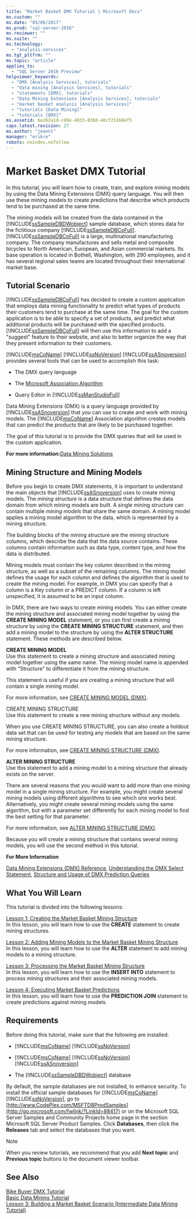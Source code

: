 ```yaml
---
title: "Market Basket DMX Tutorial | Microsoft Docs"
ms.custom: ""
ms.date: "03/06/2017"
ms.prod: "sql-server-2016"
ms.reviewer: ""
ms.suite: ""
ms.technology: 
  - "analysis-services"
ms.tgt_pltfrm: ""
ms.topic: "article"
applies_to: 
  - "SQL Server 2016 Preview"
helpviewer_keywords: 
  - "DMX [Analysis Services], tutorials"
  - "data mining [Analysis Services], tutorials"
  - "statements [DMX], tutorials"
  - "Data Mining Extensions [Analysis Services], tutorials"
  - "market basket analysis [Analysis Services]"
  - "tutorials [Data Mining]"
  - "tutorials [DMX]"
ms.assetid: 6e262a1d-c89e-4033-8368-46cf25168ef5
caps.latest.revision: 27
ms.author: "jeannt"
manager: "erikre"
robots: noindex,nofollow
---
```

# Market Basket DMX Tutorial
In this tutorial, you will learn how to create, train, and explore mining models by using the Data Mining Extensions (DMX) query language. You will then use these mining models to create predictions that describe which products tend to be purchased at the same time.  
  
The mining models will be created from the data contained in the [!INCLUDE[ssSampleDBDWobject](../a9notintoc/includes/sssampledbdwobject-md.md)] sample database, which stores data for the fictitious company [!INCLUDE[ssSampleDBCoFull](../a9notintoc/includes/sssampledbcofull-md.md)]. [!INCLUDE[ssSampleDBCoFull](../a9notintoc/includes/sssampledbcofull-md.md)] is a large, multinational manufacturing company. The company manufactures and sells metal and composite bicycles to North American, European, and Asian commercial markets. Its base operation is located in Bothell, Washington, with 290 employees, and it has several regional sales teams are located throughout their international market base.  
  
## Tutorial Scenario  
[!INCLUDE[ssSampleDBCoFull](../a9notintoc/includes/sssampledbcofull-md.md)] has decided to create a custom application that employs data mining functionality to predict what types of products their customers tend to purchase at the same time. The goal for the custom application is to be able to specify a set of products, and predict what additional products will be purchased with the specified products. [!INCLUDE[ssSampleDBCoFull](../a9notintoc/includes/sssampledbcofull-md.md)] will then use this information to add a "suggest" feature to their website, and also to better organize the way that they present information to their customers.  
  
[!INCLUDE[msCoName](../a9notintoc/includes/msconame-md.md)] [!INCLUDE[ssNoVersion](../a9notintoc/includes/ssnoversion-md.md)] [!INCLUDE[ssASnoversion](../a9notintoc/includes/ssasnoversion-md.md)] provides several tools that can be used to accomplish this task:  
  
-   The DMX query language  
  
-   The [Microsoft Association Algorithm](../analysis-services/data-mining/microsoft-association-algorithm.md)  
  
-   Query Editor in [!INCLUDE[ssManStudioFull](../a9notintoc/includes/ssmanstudiofull-md.md)]  
  
Data Mining Extensions (DMX) is a query language provided by [!INCLUDE[ssASnoversion](../a9notintoc/includes/ssasnoversion-md.md)] that you can use to create and work with mining models. The [!INCLUDE[msCoName](../a9notintoc/includes/msconame-md.md)] Association algorithm creates models that can predict the products that are likely to be purchased together.  
  
The goal of this tutorial is to provide the DMX queries that will be used in the custom application.  
  
**For more information:**[Data Mining Solutions](../analysis-services/data-mining/data-mining-solutions.md)  
  
## Mining Structure and Mining Models  
Before you begin to create DMX statements, it is important to understand the main objects that [!INCLUDE[ssASnoversion](../a9notintoc/includes/ssasnoversion-md.md)] uses to create mining models. The *mining structure* is a data structure that defines the data domain from which mining models are built. A single mining structure can contain multiple *mining models* that share the same domain. A mining model applies a mining model algorithm to the data, which is represented by a mining structure.  
  
The building blocks of the mining structure are the mining structure columns, which describe the data that the data source contains. These columns contain information such as data type, content type, and how the data is distributed.  
  
Mining models must contain the key column described in the mining structure, as well as a subset of the remaining columns. The mining model defines the usage for each column and defines the algorithm that is used to create the mining model. For example, in DMX you can specify that a column is a Key column or a PREDICT column. If a column is left unspecified, it is assumed to be an input column.  
  
In DMX, there are two ways to create mining models. You can either create the mining structure and associated mining model together by using the **CREATE MINING MODEL** statement, or you can first create a mining structure by using the **CREATE MINING STRUCTURE** statement, and then add a mining model to the structure by using the **ALTER STRUCTURE** statement. These methods are described below.  
  
**CREATE MINING MODEL**  
Use this statement to create a mining structure and associated mining model together using the same name. The mining model name is appended with "Structure" to differentiate it from the mining structure.  
  
This statement is useful if you are creating a mining structure that will contain a single mining model.  
  
For more information, see [CREATE MINING MODEL &#40;DMX&#41;](../dmx/create-mining-model-dmx.md).  
  
CREATE MINING STRUCTURE  
Use this statement to create a new mining structure without any models.  
  
When you use CREATE MINING STRUCTURE, you can also create a holdout data set that can be used for testing any models that are based on the same mining structure.  
  
For more information, see [CREATE MINING STRUCTURE &#40;DMX&#41;](../dmx/create-mining-structure-dmx.md).  
  
**ALTER MINING STRUCTURE**  
Use this statement to add a mining model to a mining structure that already exists on the server.  
  
There are several reasons that you would want to add more than one mining model in a single mining structure. For example, you might create several mining models using different algorithms to see which one works best. Alternatively, you might create several mining models using the same algorithm, but with a parameter set differently for each mining model to find the best setting for that parameter.  
  
For more information, see [ALTER MINING STRUCTURE &#40;DMX&#41;](../dmx/alter-mining-structure-dmx.md).  
  
Because you will create a mining structure that contains several mining models, you will use the second method in this tutorial.  
  
**For More Information**  
  
[Data Mining Extensions &#40;DMX&#41; Reference](../dmx/data-mining-extensions-dmx-reference.md), [Understanding the DMX Select Statement](../dmx/understanding-the-dmx-select-statement.md), [Structure and Usage of DMX Prediction Queries](../dmx/structure-and-usage-of-dmx-prediction-queries.md)  
  
## What You Will Learn  
This tutorial is divided into the following lessons:  
  
[Lesson 1: Creating the Market Basket Mining Structure](../a9notintoc/lesson-1-creating-the-market-basket-mining-structure.md)  
In this lesson, you will learn how to use the **CREATE** statement to create mining structures.  
  
[Lesson 2: Adding Mining Models to the Market Basket Mining Structure](../a9notintoc/lesson-2-adding-mining-models-to-the-market-basket-mining-structure.md)  
In this lesson, you will learn how to use the **ALTER** statement to add mining models to a mining structure.  
  
[Lesson 3: Processing the Market Basket Mining Structure](../a9notintoc/lesson-3-processing-the-market-basket-mining-structure.md)  
In this lesson, you will learn how to use the **INSERT INTO** statement to process mining structures and their associated mining models.  
  
[Lesson 4: Executing Market Basket Predictions](../a9notintoc/lesson-4-executing-market-basket-predictions.md)  
In this lesson, you will learn how to use the **PREDICTION JOIN** statement to create predictions against mining models.  
  
## Requirements  
Before doing this tutorial, make sure that the following are installed:  
  
-   [!INCLUDE[msCoName](../a9notintoc/includes/msconame-md.md)] [!INCLUDE[ssNoVersion](../a9notintoc/includes/ssnoversion-md.md)]  
  
-   [!INCLUDE[msCoName](../a9notintoc/includes/msconame-md.md)] [!INCLUDE[ssNoVersion](../a9notintoc/includes/ssnoversion-md.md)] [!INCLUDE[ssASnoversion](../a9notintoc/includes/ssasnoversion-md.md)]  
  
-   The [!INCLUDE[ssSampleDBDWobject](../a9notintoc/includes/sssampledbdwobject-md.md)] database  
  
By default, the sample databases are not installed, to enhance security. To install the official sample databases for [!INCLUDE[msCoName](../a9notintoc/includes/msconame-md.md)] [!INCLUDE[ssNoVersion](../a9notintoc/includes/ssnoversion-md.md)], go to [http://www.CodePlex.com/MSFTDBProdSamples](http://go.microsoft.com/fwlink/?LinkId=88417) or on the Microsoft SQL Server Samples and Community Projects home page in the section Microsoft SQL Server Product Samples. Click **Databases**, then click the **Releases** tab and select the databases that you want.  
  
> [!NOTE]  
> When you review tutorials, we recommend that you add **Next topic** and **Previous topic** buttons to the document viewer toolbar.  
  
## See Also  
[Bike Buyer DMX Tutorial](../a9notintoc/bike-buyer-dmx-tutorial.md)  
[Basic Data Mining Tutorial](../a9notintoc/basic-data-mining-tutorial.md)  
[Lesson 3: Building a Market Basket Scenario &#40;Intermediate Data Mining Tutorial&#41;](../a9notintoc/lesson-3-building-a-market-basket-scenario-intermediate-data-mining-tutorial.md)  
  
